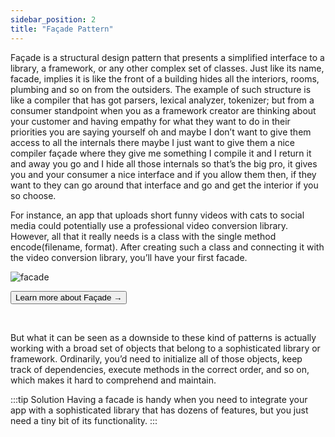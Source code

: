 ```yaml
---
sidebar_position: 2
title: "Façade Pattern"
---
```


Façade is a structural design pattern that presents a simplified interface to a library, a framework, or any other complex set of classes.
Just like its name, facade, implies it is like the front of a building hides all the interiors, rooms, plumbing and so on from the outsiders. The example of such structure is like a compiler that has got parsers, lexical analyzer, tokenizer; but from a consumer standpoint when you as a framework creator are thinking about your customer and having empathy for what they want to do in their priorities you are saying yourself oh and maybe I don’t want to give them access to all the internals there maybe I just want to give them a nice compiler façade where they give me something I compile it and I return it and away you go and I hide all those internals so that’s the big pro, it gives you and your consumer a nice interface and if you allow them then, if they want to they can go around that interface and go and get the interior if you so choose.

For instance, an app that uploads short funny videos with cats to social media could potentially use a professional video conversion library. However, all that it really needs is a class with the single method encode(filename, format). After creating such a class and connecting it with the video conversion library, you’ll have your first facade.

![facade](/img/facade.svg)

<div className="text-center">
 <form action="https://refactoring.guru/design-patterns/book" method="get" target="_blank">
    <button type="submit" class="btn btn-danger active">Learn more about Façade →</button>
 </form>
 <br />
</div>

But what it can be seen as a downside to these kind of patterns is actually working with a broad set of objects that belong to a sophisticated library or framework. Ordinarily, you’d need to initialize all of those objects, keep track of dependencies, execute methods in the correct order, and so on, which makes it hard to comprehend and maintain.

:::tip Solution
Having a facade is handy when you need to integrate your app with a sophisticated library that has dozens of features, but you just need a tiny bit of its functionality.
:::
